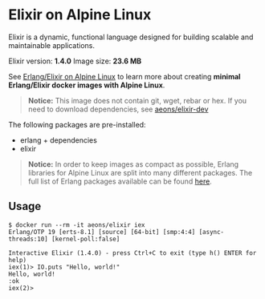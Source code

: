 Elixir on Alpine Linux
=====

Elixir is a dynamic, functional language designed for building scalable and maintainable applications.

Elixir version: **1.4.0**
Image size: **23.6 MB**

See [Erlang/Elixir on Alpine Linux](https://github.com/msaraiva/alpine-erlang) to learn more about creating **minimal Erlang/Elixir docker images with Alpine Linux**.

> **Notice:** This image does not contain git, wget, rebar or hex. If you need to download dependencies, see [aeons/elixir-dev](https://registry.hub.docker.com/u/aeons/elixir-dev/)

The following packages are pre-installed:

- erlang + dependencies
- elixir

> **Notice:** In order to keep images as compact as possible, Erlang libraries for Alpine Linux are split into many different packages. The full list of Erlang packages available can be found [here](https://pkgs.alpinelinux.org/packages?name=erlang*&branch=v3.5).

## Usage

```
$ docker run --rm -it aeons/elixir iex
Erlang/OTP 19 [erts-8.1] [source] [64-bit] [smp:4:4] [async-threads:10] [kernel-poll:false]

Interactive Elixir (1.4.0) - press Ctrl+C to exit (type h() ENTER for help)
iex(1)> IO.puts "Hello, world!"
Hello, world!
:ok
iex(2)>
```
